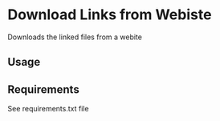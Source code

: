 # Download Links from Webiste

Downloads the linked files from a webite

## Usage

## Requirements

See requirements.txt file
